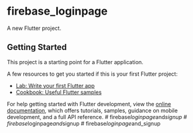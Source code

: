 # firebase_loginpage

A new Flutter project.

## Getting Started

This project is a starting point for a Flutter application.

A few resources to get you started if this is your first Flutter project:

- [Lab: Write your first Flutter app](https://docs.flutter.dev/get-started/codelab)
- [Cookbook: Useful Flutter samples](https://docs.flutter.dev/cookbook)

For help getting started with Flutter development, view the
[online documentation](https://docs.flutter.dev/), which offers tutorials,
samples, guidance on mobile development, and a full API reference.
#   f i r e b a s e _ l o g i n p a g e _ a n d _ s i g n u p  
 #   f i r e b a s e _ l o g i n p a g e _ a n d _ s i g n u p  
 #   f i r e b a s e _ l o g i n p a g e _ a n d _ s i g n u p  
 